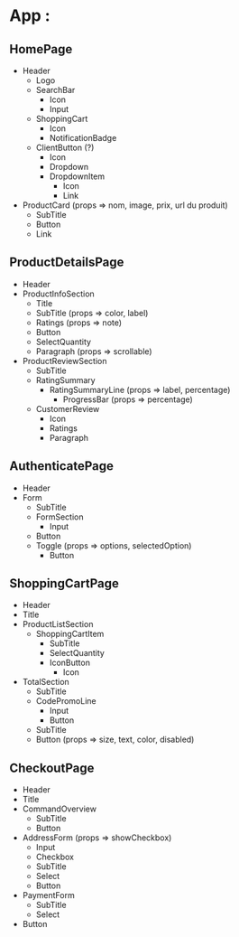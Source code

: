
# App :
## HomePage

- Header
  - Logo
  - SearchBar
      - Icon
      - Input
  - ShoppingCart
      - Icon
      - NotificationBadge
  - ClientButton (?)
      - Icon
      - Dropdown
      - DropdownItem
          - Icon
          - Link
- ProductCard (props => nom, image, prix, url du produit)
  - SubTitle 
  - Button
  - Link

## ProductDetailsPage

- Header
- ProductInfoSection
  - Title
  - SubTitle (props => color, label)
  - Ratings  (props => note)
  - Button
  - SelectQuantity
  - Paragraph (props => scrollable)
- ProductReviewSection
  - SubTitle 
  - RatingSummary
    - RatingSummaryLine (props => label, percentage)
      - ProgressBar (props => percentage)
  - CustomerReview
    - Icon
    - Ratings
    - Paragraph

## AuthenticatePage

- Header
- Form
    - SubTitle 
    - FormSection
      - Input
    - Button
    - Toggle (props => options, selectedOption)
      - Button

## ShoppingCartPage

- Header
- Title
- ProductListSection
  - ShoppingCartItem 
    - SubTitle 
    - SelectQuantity
    - IconButton
      - Icon
- TotalSection
  - SubTitle 
  - CodePromoLine
    - Input
    - Button
  - SubTitle
  - Button (props => size, text, color, disabled)

## CheckoutPage

- Header
- Title
- CommandOverview
  - SubTitle 
  - Button
- AddressForm (props => showCheckbox) 
  - Input
  - Checkbox
  - SubTitle 
  - Select
  - Button
- PaymentForm
  - SubTitle 
  - Select
- Button